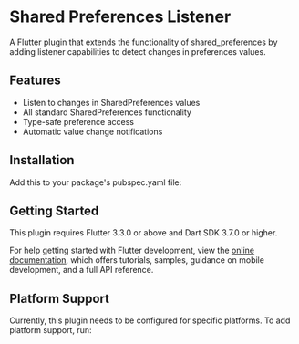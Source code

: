 # Shared Preferences Listener

A Flutter plugin that extends the functionality of shared_preferences by adding listener capabilities to detect changes in preferences values.

## Features

- Listen to changes in SharedPreferences values
- All standard SharedPreferences functionality
- Type-safe preference access
- Automatic value change notifications

## Installation

Add this to your package's pubspec.yaml file:

## Getting Started

This plugin requires Flutter 3.3.0 or above and Dart SDK 3.7.0 or higher.

For help getting started with Flutter development, view the
[online documentation](https://flutter.dev/docs), which offers tutorials,
samples, guidance on mobile development, and a full API reference.

## Platform Support

Currently, this plugin needs to be configured for specific platforms. To add platform support, run:
